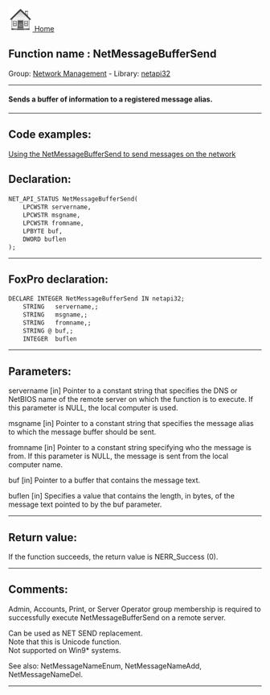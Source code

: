 [<img src="../../images/home.png"> Home ](https://github.com/VFPX/Win32API)  

## Function name : NetMessageBufferSend
Group: [Network Management](../../functions_group.md#Network_Management)  -  Library: [netapi32](../../../libraries.md#netapi32)  
***  


#### Sends a buffer of information to a registered message alias.

***  


## Code examples:
[Using the NetMessageBufferSend to send messages on the network](../../samples/sample_494.md)  

## Declaration:
```foxpro  
NET_API_STATUS NetMessageBufferSend(
	LPCWSTR servername,
	LPCWSTR msgname,
	LPCWSTR fromname,
	LPBYTE buf,
	DWORD buflen
);  
```  
***  


## FoxPro declaration:
```foxpro  
DECLARE INTEGER NetMessageBufferSend IN netapi32;
	STRING   servername,;
	STRING   msgname,;
	STRING   fromname,;
	STRING @ buf,;
	INTEGER  buflen  
```  
***  


## Parameters:
servername 
[in] Pointer to a constant string that specifies the DNS or NetBIOS name of the remote server on which the function is to execute. If this parameter is NULL, the local computer is used.

msgname 
[in] Pointer to a constant string that specifies the message alias to which the message buffer should be sent. 

fromname 
[in] Pointer to a constant string specifying who the message is from. If this parameter is NULL, the message is sent from the local computer name. 

buf 
[in] Pointer to a buffer that contains the message text.

buflen 
[in] Specifies a value that contains the length, in bytes, of the message text pointed to by the buf parameter.  
***  


## Return value:
If the function succeeds, the return value is NERR_Success (0).  
***  


## Comments:
Admin, Accounts, Print, or Server Operator group membership is required to successfully execute NetMessageBufferSend on a remote server.  
  
Can be used as NET SEND replacement.  
Note that this is Unicode function.  
Not supported on Win9* systems.  
  
See also: NetMessageNameEnum, NetMessageNameAdd, NetMessageNameDel.  
  
***  

